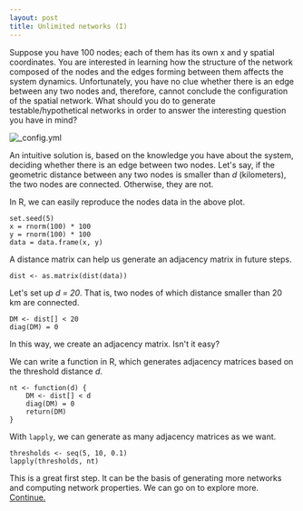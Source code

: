 ```yaml
---
layout: post
title: Unlimited networks (I)
---
```


Suppose you have 100 nodes; each of them has its own x and y spatial coordinates. You are interested in learning how the structure of the network composed of the nodes and the edges forming between them affects the system dynamics.  Unfortunately, you have no clue whether there is an edge between any two nodes and, therefore, cannot conclude the configuration of the spatial network.  What should you do to generate testable/hypothetical networks in order to answer the interesting question you have in mind?

![_config.yml]({{site.baseurl}}/images/hundred_nodes.jpeg)

An intuitive solution is, based on the knowledge you have about the system, deciding whether there is an edge between two nodes.  Let's say, if the geometric distance between any two nodes is smaller than _d_ (kilometers), the two nodes are connected. Otherwise, they are not. 

In R, we can easily reproduce the nodes data in the above plot.

    set.seed(5)
    x = rnorm(100) * 100
    y = rnorm(100) * 100
    data = data.frame(x, y)
    
A distance matrix can help us generate an adjacency matrix in future steps.

    dist <- as.matrix(dist(data))

Let's set up _d = 20_.  That is, two nodes of which distance smaller than 20 km are connected.

    DM <- dist[] < 20
    diag(DM) = 0

In this way, we create an adjacency matrix. Isn't it easy?

We can write a function in R, which generates adjacency matrices based on the threshold distance _d_. 

    nt <- function(d) {
        DM <- dist[] < d
        diag(DM) = 0
        return(DM)
    }
    
With `lapply`, we can generate as many adjacency matrices as we want.

    thresholds <- seq(5, 10, 0.1)
    lapply(thresholds, nt)

This is a great first step. It can be the basis of generating more networks and computing network properties. We can go on to explore more. [Continue.](https://hhsieh.github.io/Unlimited_Networks-2/)


    
    
    

    


